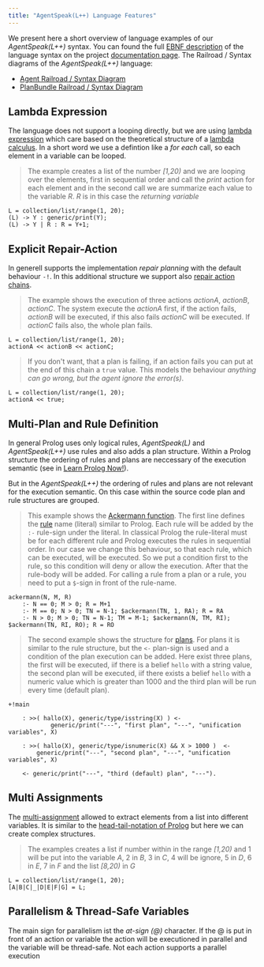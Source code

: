 ```yaml
---
title: "AgentSpeak(L++) Language Features"
---
```

We present here a short overview of language examples of our _AgentSpeak(L++)_ syntax. You can found the full [EBNF description](https://en.wikipedia.org/wiki/Extended_Backus%E2%80%93Naur_Form) of the language syntax on the project [documentation page](http://lightjason.github.io/AgentSpeak/). The Railroad / Syntax diagrams of the _AgentSpeak(L++)_ language:

* [Agent Railroad / Syntax Diagram](http://lightjason.github.io/AgentSpeak/rrd-output/html/org/lightjason/agentspeak/grammar/Agent.g4/)
* [PlanBundle Railroad / Syntax Diagram](http://lightjason.github.io/AgentSpeak/rrd-output/html/org/lightjason/agentspeak/grammar/PlanBundle.g4/)

## <a name="lambdaexpression"></a>Lambda Expression

The language does not support a looping directly, but we are using [lambda expression](http://lightjason.github.io/AgentSpeak/rrd-output/html/org/lightjason/agentspeak/grammar/Agent.g4/index.htm#945f3fc449518a73b9f5f32868db466c) which care based on the theoretical structure of a [lambda calculus](https://en.wikipedia.org/wiki/Lambda_calculus). In a short word we use a defintion like a _for each_ call, so each element in a variable can be looped.

> The example creates a list of the number _[1,20)_ and we are looping over the elements, first in sequential order and call the _print_ action for each element and in the second call we are summarize each value to the variable _R_. _R_ is in this case the _returning variable_

<pre data-language="AgentSpeak(L++)"><code class="language-agentspeak">L = collection/list/range(1, 20);
(L) -> Y : generic/print(Y);
(L) -> Y | R : R = Y+1; 
</code></pre>

## <a name="repairaction"></a>Explicit Repair-Action

In generell supports the implementation _repair planning_ with the default behaviour ```-!```. In this additional structure we support also [repair action chains](http://lightjason.github.io/AgentSpeak/rrd-output/html/org/lightjason/agentspeak/grammar/Agent.g4/index.htm#503f34271b101269197f766a6b90e4a9).

> The example shows the execution of three actions _actionA_, _actionB_, _actionC_. The system execute the _actionA_ first, if the action fails, _actionB_ will be executed, if this also fails _actionC_ will be executed. If _actionC_ fails also, the whole plan fails.

<pre data-language="AgentSpeak(L++)"><code class="language-agentspeak">L = collection/list/range(1, 20);
actionA << actionB << actionC;
</code></pre>

> If you don't want, that a plan is failing, if an action fails you can put at the end of this chain a ```true``` value. This models the behaviour _anything can go wrong, but the agent ignore the error(s)_. 

<pre data-language="AgentSpeak(L++)"><code class="language-agentspeak">L = collection/list/range(1, 20);
actionA << true;
</code></pre>

## <a name="multiplanrule"></a>Multi-Plan and Rule Definition

In general Prolog uses only logical rules, _AgentSpeak(L)_ and _AgentSpeak(L++)_ use rules and also adds a plan structure. Within a Prolog structure the ordering of rules and plans are neccessary of the execution semantic (see in [Learn Prolog Now!](http://www.learnprolognow.org/lpnpage.php?pagetype=html&pageid=lpn-htmlse10)).

But in the _AgentSpeak(L++)_ the ordering of rules and plans are not relevant for the execution semantic. On this case within the source code plan and rule structures are grouped.

> This example shows the [Ackermann function](https://en.wikipedia.org/wiki/Ackermann_function). The first line defines the [rule](http://lightjason.github.io/AgentSpeak/rrd-output/html/org/lightjason/agentspeak/grammar/Agent.g4/index.htm#d0404623ab035c7e30f997d91d173a52) name (literal) similar to Prolog. Each rule will be added by the ```:-``` rule-sign under the literal. In classical Prolog the rule-literal must be for each different rule and Prolog executes the rules in sequential order. In our case we change this behaviour, so that each rule, which can be executed, will be executed. So we put a condition first to the rule, so this condition will deny or allow the execution. After that the rule-body will be added. For calling a rule from a plan or a rule, you need to put a ```$```-sign in front of the rule-name.

<pre data-language="AgentSpeak(L++)"><code class="language-agentspeak">ackermann(N, M, R)
    :- N == 0; M > 0; R = M+1
    :- M == 0; N > 0; TN = N-1; $ackermann(TN, 1, RA); R = RA
    :- N > 0; M > 0; TN = N-1; TM = M-1; $ackermann(N, TM, RI); $ackermann(TN, RI, RO); R = RO
</code></pre>

> The second example shows the structure for [plans](http://lightjason.github.io/AgentSpeak/rrd-output/html/org/lightjason/agentspeak/grammar/Agent.g4/index.htm#5fc25157650d0cb24f02216d904584df). For plans it is similar to the rule structure, but the ```<-``` plan-sign is used and a condition of the plan execution can be added. Here exist three plans, the first will be executed, iif there is a belief ```hello``` with a string value, the second plan will be executed, iif there exists a belief ```hello``` with a numeric value which is greater than $1000$ and the third plan will be run every time (default plan).

<pre data-language="AgentSpeak(L++)"><code class="language-agentspeak">+!main

    : >>( hallo(X), generic/type/isstring(X) ) <-
            generic/print("---", "first plan", "---", "unification variables", X)

    : >>( hallo(X), generic/type/isnumeric(X) && X > 1000 )  <-
        generic/print("---", "second plan", "---", "unification variables", X)

    <- generic/print("---", "third (default) plan", "---").
</code></pre>

## <a name="multiassignment"></a>Multi Assignments

The [multi-assignment](http://lightjason.github.io/AgentSpeak/rrd-output/html/org/lightjason/agentspeak/grammar/Agent.g4/index.htm#aaf72be46bb3458f45cf02c8858d96be) allowed to extract elements from a list into different variables. It is similar to the [head-tail-notation of Prolog](https://en.wikibooks.org/wiki/Prolog/Lists) but here we can create complex structures.

> The examples creates a list if number within in the range _[1,20)_ and 1 will be put into the variable _A_, 2 in _B_, 3 in _C_, 4 will be ignore, 5 in _D_, 6 in _E_, 7 in _F_ and the list _[8,20)_ in _G_

<pre data-language="AgentSpeak(L++)"><code class="language-agentspeak">L = collection/list/range(1, 20);
[A|B|C|_|D|E|F|G] = L;
</code></pre>

## <a name="parallelism"></a>Parallelism & Thread-Safe Variables

The main sign for parallelism ist the _at-sign (@)_ character. If the @ is put in front of an action or variable the action will be executioned in parallel and the variable will be thread-safe. Not each action supports a parallel execution
